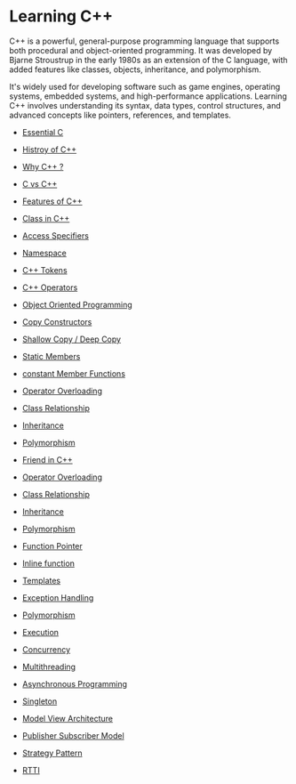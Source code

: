 # Learning C++
C++ is a powerful, general-purpose programming language that supports both procedural and object-oriented programming. It was developed by Bjarne Stroustrup in the early 1980s as an extension of the C language, with added features like classes, objects, inheritance, and polymorphism. 

It's widely used for developing software such as game engines, operating systems, embedded systems, and high-performance applications. Learning C++ involves understanding its syntax, data types, control structures, and advanced concepts like pointers, references, and templates.

- <a href="https://github.com/RaviTambade/TFLCPP/blob/main/Notes/C/cprogramming.md">Essential C</a>
- <a href="https://github.com/RaviTambade/TFLCPP/blob/main/Notes/CPP/historycpp.md">Histroy of C++</a>
- <a href="https://github.com/RaviTambade/tflcpp/tree/main/Notes/CPP/whycpp.md">Why C++ ?</a>
- <a href="https://github.com/RaviTambade/tflcpp/tree/main/Notes/CPP/cvscpp.md">C vs C++</a>
- <a href="https://github.com/RaviTambade/tflcpp/tree/main/Notes/CPP/featuresofcpp.md">Features of C++</a>
- <a href="https://github.com/RaviTambade/tflcpp/tree/main/Notes/CPP/class.md">Class in C++</a>
- <a href="https://github.com/RaviTambade/tflcpp/tree/main/Notes/CPP/accessspecifiers.md">Access Specifiers</a>
- <a href="https://github.com/RaviTambade/ycp/blob/main/notes/CPP/copyconstructor.md">Namespace</a>
- <a href="https://github.com/RaviTambade/tflcpp/tree/main/Notes/CPP/cpptokens.md">C++ Tokens</a>
- <a href="https://github.com/RaviTambade/tflcpp/tree/main/Notes/CPP/operators.md">C++ Operators</a>
- <a href="https://github.com/RaviTambade/tflcpp/tree/main/Notes/CPP/oops.md">Object Oriented Programming</a>

- <a href="https://github.com/RaviTambade/tflcpp/tree/main/Notes/CPP/copyconstructor.md">Copy Constructors</a>

- <a href="https://github.com/RaviTambade/tflcpp/tree/main/Notes/CPP/shallowdeep.md">Shallow Copy / Deep Copy</a>
- <a href="https://github.com/RaviTambade/tflcpp/tree/main/Notes/CPP/staticmembers.md">Static Members</a>
- <a href="https://github.com/RaviTambade/tflcpp/tree/main/Notes/CPP/constantfunction.md">constant Member Functions</a>
- <a href="https://github.com/RaviTambade/tflcpp/tree/main/Notes/CPP/operatoroverloading.md">Operator Overloading</a>
- <a href="https://github.com/RaviTambade/tflcpp/tree/main/Notes/CPP/hasaisa.md">Class Relationship</a>
- <a href="https://github.com/RaviTambade/tflcpp/tree/main/Notes/CPP/inheritance.md">Inheritance</a>
- <a href="https://github.com/RaviTambade/tflcpp/tree/main/Notes/CPP/polymorphism.md">Polymorphism</a>

- <a href="https://github.com/RaviTambade/tflcpp/tree/main/Notes/CPP/friendincpp.md">Friend in C++</a>
- <a href="https://github.com/RaviTambade/tflcpp/tree/main/Notes/CPP/operatoroverloading.md">Operator Overloading</a>
- <a href="https://github.com/RaviTambade/tflcpp/tree/main/Notes/CPP/hasaisa.md">Class Relationship</a>
- <a href="https://github.com/RaviTambade/tflcpp/tree/main/Notes/CPP/inheritance.md">Inheritance</a>
- <a href="https://github.com/RaviTambade/tflcpp/tree/main/Notes/CPP/polymorphism.md">Polymorphism</a>
- <a href="https://github.com/RaviTambade/TFLCPP/blob/main/Notes/C/functionpointer.md">Function Pointer</a>
- <a href="https://github.com/RaviTambade/tflcpp/tree/main/notes/CPP/inlinefunction.md">Inline function</a>
- <a href="https://github.com/RaviTambade/tflcpp/tree/main/notes/CPP/hasaisa.md">Templates</a>
- <a href="https://github.com/RaviTambade/tflcpp/tree/main/notes/CPP/inheritance.md">Exception Handling</a>
- <a href="https://github.com/RaviTambade/tflcpp/tree/main/notes/CPP/polymorphism.md">Polymorphism</a>
- <a href="https://github.com/RaviTambade/tflcpp/tree/main/notes/CPP/execution.md">Execution</a>
- <a href="https://github.com/RaviTambade/tflcpp/tree/main/notes/CPP/hasaisa.md">Concurrency</a>
- <a href="https://github.com/RaviTambade/tflcpp/tree/main/notes/CPP/multithreading.md">Multithreading</a>
- <a href="https://github.com/RaviTambade/tflcpp/tree/main/notes/CPP/asyncfuture.md">Asynchronous Programming</a>
- <a href="https://github.com/RaviTambade/tflcpp/tree/main/notes/CPP/singleton.md">Singleton</a>
- <a href="https://github.com/RaviTambade/tflcpp/tree/main/notes/CPP/modelviewarchitecture.md">Model View Architecture</a>
- <a href="https://github.com/RaviTambade/tflcpp/tree/main/notes/CPP/polymorphism.md">Publisher Subscriber Model</a>
- <a href="https://github.com/RaviTambade/tflcpp/tree/main/notes/CPP/polymorphism.md">Strategy Pattern</a>
- <a href="https://github.com/RaviTambade/tflcpp/tree/main/notes/CPP/polymorphism.md">RTTI</a>